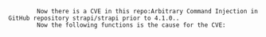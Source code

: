 
            Now there is a CVE in this repo:Arbitrary Command Injection in GitHub repository strapi/strapi prior to 4.1.0..
            Now the following functions is the cause for the CVE:
            